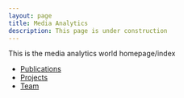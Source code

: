 ```yaml
---
layout: page
title: Media Analytics
description: This page is under construction
---
```

This is the media analytics world homepage/index

* [Publications](publications.html)
* [Projects](projects.html)
* [Team](team.html)
